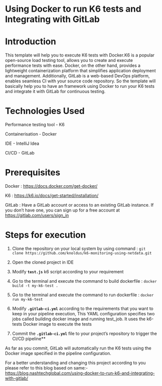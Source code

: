 # Using Docker to run K6 tests and Integrating with GitLab
# Introduction
This template will help you to execute K6 tests with Docker.K6 is a popular open-source load testing tool, allows you to create and execute performance tests with ease. Docker, on the other hand, provides a lightweight containerization platform that simplifies application deployment and management. Additionally, GitLab is a web-based DevOps platform, enables seamless CI with your source code repository. So the template will basically help you to have an framework using Docker to run your K6 tests and integrate it with GitLab for continuous testing.


# Technologies Used
Performance testing tool - K6

Containerisation - Docker

IDE - IntelliJ Idea

CI/CD - GitLab


# Prerequisites
Docker : https://docs.docker.com/get-docker/

K6 : https://k6.io/docs/get-started/installation/

GitLab : Have a GitLab account or access to an existing GitLab instance. If you don’t have one, you can sign up for a free account at https://gitlab.com/users/sign_in


# Steps for execution
1. Clone the repository on your local system by using command : `git clone https://github.com/knoldus/k6-monitoring-using-netdata.git`

2. Open the cloned project in IDE

3. Modify **`test.js`** k6 script according to your requirement

4. Go to the terminal and execute the command to build dockerfile : `docker build -t my-k6-test .`

5. Go to the terminal and execute the command to run dockerfile : `docker run my-k6-test`

6. Modify **`.gitlab-ci.yml`** according to the requirements that you want to keep in your pipeline execution, This YAML configuration specifies two jobs called building docker image and running test_job. It uses the k6-tests Docker image to execute the tests

7. Commit the **`.gitlab-ci.yml`** file to your project’s repository to trigger the CI/CD pipeline**

As far as you commit, GitLab will automatically run the K6 tests using the Docker image specified in the pipeline configuration.



For a better understanding and changing this project according to you please refer to this blog based on same:-
https://blog.nashtechglobal.com/using-docker-to-run-k6-and-integrating-with-gitlab/
